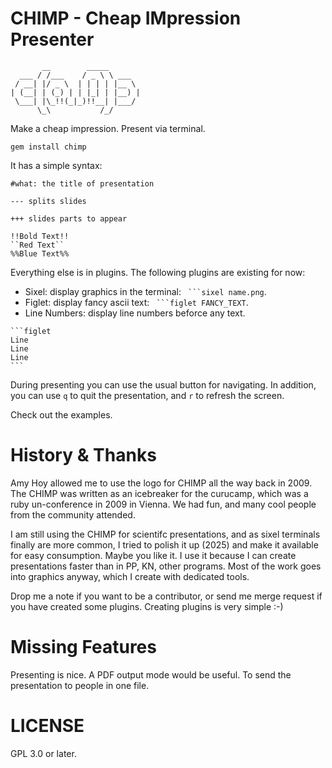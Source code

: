 CHIMP - Cheap IMpression Presenter
==================================

           __        _____
      ___ / /___    / _ \ \ ___
     / __| |/ _ \  | | | | |__ \
    | (__| | (_) | | |_| | |__) |
     \___| |\_!!(_|_)!!__| |___/
          \_\           /_/

Make a cheap impression. Present via terminal.

```gem install chimp```

It has a simple syntax:

    #what: the title of presentation

    --- splits slides

    +++ slides parts to appear

    !!Bold Text!!
    ``Red Text``
    %%Blue Text%%

Everything else is in plugins. The following plugins are existing for now:

* Sixel: display graphics in the terminal: `` ```sixel name.png``.
* Figlet: display fancy ascii text: `` ```figlet FANCY_TEXT``.
* Line Numbers: display line numbers beforce any text.
~~~text
```figlet
Line
Line
Line
```
~~~

During presenting you can use the usual button for navigating. In addition, you
can use ``q`` to quit the presentation, and ``r`` to refresh the screen.

Check out the examples.

History & Thanks
================

Amy Hoy allowed me to use the logo for CHIMP all the way back in 2009. The
CHIMP was written as an icebreaker for the curucamp, which was a ruby
un-conference in 2009 in Vienna. We had fun, and many cool people from the
community attended.

I am still using the CHIMP for scientifc presentations, and as sixel terminals
finally are more common, I tried to polish it up (2025) and make it available
for easy consumption. Maybe you like it. I use it because I can create
presentations faster than in PP, KN, other programs. Most of the work goes
into graphics anyway, which I create with dedicated tools.

Drop me a note if you want to be a contributor, or send me merge request if you
have created some plugins. Creating plugins is very simple :-)

Missing Features
================

Presenting is nice. A PDF output mode would be useful. To send the presentation
to people in one file.

LICENSE
=======

GPL 3.0 or later.
